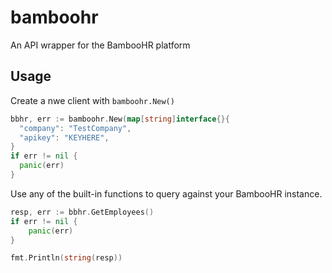 # bamboohr
An API wrapper for the BambooHR platform

## Usage
Create a nwe client with `bamboohr.New()`

```go
bbhr, err := bamboohr.New(map[string]interface{}{
  "company": "TestCompany",
  "apikey": "KEYHERE",
}
if err != nil {
  panic(err)
}
```

Use any of the built-in functions to query against your BambooHR instance.
```go
resp, err := bbhr.GetEmployees()
if err != nil {
    panic(err)
}

fmt.Println(string(resp))
```